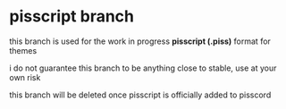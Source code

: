 # pisscript branch
this branch is used for the work in progress **pisscript (.piss)** format for themes

i do not guarantee this branch to be anything close to stable, use at your own risk

this branch will be deleted once pisscript is officially added to pisscord